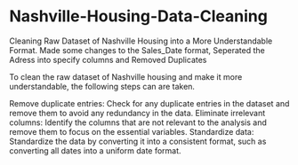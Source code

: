# Nashville-Housing-Data-Cleaning
Cleaning Raw Dataset of Nashville Housing into a More Understandable Format. Made some changes to the Sales_Date format, Seperated the Adress into  specify columns and Removed Duplicates
  
To clean the raw dataset of Nashville housing and make it more understandable, the following steps can are taken.

Remove duplicate entries: Check for any duplicate entries in the dataset and remove them to avoid any redundancy in the data.
Eliminate irrelevant columns: Identify the columns that are not relevant to the analysis and remove them to focus on the essential variables.
Standardize data: Standardize the data by converting it into a consistent format, such as converting all dates into a uniform date format.
